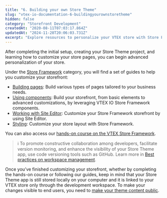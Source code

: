```yaml
---
title: "6. Building your own Store Theme"
slug: "vtex-io-documentation-6-buildingyourownstoretheme"
hidden: false
category: "Storefront Development"
createdAt: "2020-08-11T07:03:17.864Z"
updatedAt: "2024-11-28T20:06:03.731Z"
excerpt: "Explore resources to personalize your VTEX store with Store Framework."
---
```


After completing the initial setup, creating your Store Theme project, and learning how to customize your store pages, you can begin advanced personalization of your store.

Under the [Store Framework](https://developers.vtex.com/docs/guides/store-framework) category, you will find a set of guides to help you customize your storefront:

- [Building pages](https://developers.vtex.com/docs/guides/store-framework-building-pages): Build various types of pages tailored to your business needs.
- [Using components](https://developers.vtex.com/docs/guides/store-framework-using-components): Build your storefront, from basic elements to advanced customizations, by leveraging VTEX IO Store Framework components.
- [Working with Site Editor](https://developers.vtex.com/docs/guides/store-framework-working-with-site-editor): Customize your Store Framework storefront by using Site Editor.
- [Styling](https://developers.vtex.com/docs/guides/store-framework-styling): Customize your store layout with Store Framework.

You can also access our [hands-on course on the VTEX Store Framework](https://learn.vtex.com/page/learning-path-lang-en).

> ℹ To promote constructive collaboration among developers, facilitate version monitoring, and enhance the visibility of your Store Theme app, use code versioning tools such as GitHub. Learn more in [Best practices on workspace management](https://developers.vtex.com/docs/guides/vtex-io-documentation-workspaces-best-practices).

Once you’ve finished customizing your storefront, whether by completing the hands-on course or following our guides, keep in mind that your Store Theme app is still stored locally on your computer and it is linked to your VTEX store only through the development workspace. To make your changes visible to end users, you need to [make your theme content public](https://developers.vtex.com/docs/guides/vtex-io-documentation-making-your-theme-content-public).
